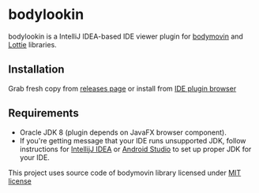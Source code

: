 # bodylookin

bodylookin is a IntelliJ IDEA-based IDE viewer plugin for [bodymovin](https://github.com/bodymovin/bodymovin) and [Lottie](https://github.com/airbnb/lottie-android) libraries.

## Installation

Grab fresh copy from [releases page](https://github.com/0legg/bodylookin/releases) or install from [IDE plugin browser](https://plugins.jetbrains.com/androidstudio/plugin/9467-bodylookin)

## Requirements

- Oracle JDK 8 (plugin depends on JavaFX browser component).
- If you're getting message that your IDE runs unsupported JDK, follow instructions for 
[IntellijJ IDEA](https://intellij-support.jetbrains.com/hc/en-us/articles/206544879-Selecting-the-JDK-version-the-IDE-will-run-under) or [Android Studio](http://tools.android.com/tech-docs/configuration)
to set up proper JDK for your IDE.

This project uses source code of bodymovin library licensed under [MIT license](https://github.com/bodymovin/bodymovin/blob/master/LICENSE.md)
 